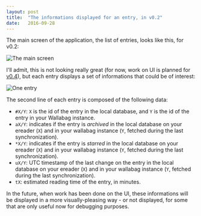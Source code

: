 ```yaml
---
layout: post
title:  "The informations displayed for an entry, in v0.2"
date:   2016-09-28
---
```


The main screen of the application, the list of entries, looks like this, for v0.2:

![The main screen](/images/v0.2.0/screenshot-01-main-screen.png)

I'll admit, this is not looking really great (for now, work on UI is planned for [v0.4](https://github.com/pmartin/plop-reader/milestone/4)), but each entry displays a set of informations that could be of interest:

![One entry](/images/v0.2.0/screenshot-02-one-entry.png)

The second line of each entry is composed of the following data:

 * `#X/Y`: `X` is the id of the entry in the local database, and `Y` is the id of the entry in your Wallabag instance.
 * `aX/Y`: indicates if the entry is *archived* in the local database on your ereader (`X`) and in your wallabag instance (`Y`, fetched during the last synchronization).
 * `*X/Y`: indicates if the entry is *starred* in the local database on your ereader (`X`) and in your wallabag instance (`Y`, fetched during the last synchronization).
 * `uX/Y`: UTC timestamp of the last change on the entry in the local database on your ereader (`X`) and in your wallabag instance (`Y`, fetched during the last synchronization).
 * `tX`: estimated reading time of the entry, in minutes.

In the future, when work has been done on the UI, these informations will be displayed in a more visually-pleasing way - or not displayed, for some that are only useful now for debugging purposes.
